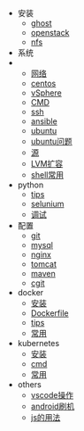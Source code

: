 - 安装
  - [ghost](ghost-install.md)
  - [openstack](openstack-install.md)
  - [nfs](nfs.md)
- 系统
- - [网络](network-config.md)
  - [centos](centos-config.md)
  - [vSphere](vSphere.md)
  - [CMD](CMD.md)
  - [ssh](ssh.md)
  - [ansible](ansible-config.md)
  - [ubuntu](ubuntu-install.md)
  - [ubuntu问题](ubuntu-question.md)
  - [源](source.md)
  - [LVM扩容](lvm-extend.md)
  - [shell常用](shell-usage.md)
- python
  - [tips](python-tips.md)
  - [selunium](python-selenium.md)
  - [调试](python-debug.md)
- 配置
  - [git](git-config.md)
  - [mysql](mysql-config.md)
  - [nginx](nginx-config.md)
  - [tomcat](tomcat-config.md)
  - [maven](maven-config.md)
  - [cgit](cgit.md)
- docker
  - [安装](docker-install.md)
  - [Dockerfile](Dockerfile.md)
  - [tips](docker-tips.md)
  - [常用](container.md)
- kubernetes
  - [安装](k8s-install.md)
  - [cmd](k8s-cmd.md)
  - [常用](k8s-service.md)
- others
  - [vscode操作](vscode.md)
  - [android刷机](android.md)
  - [js的用法](js-usage.md)